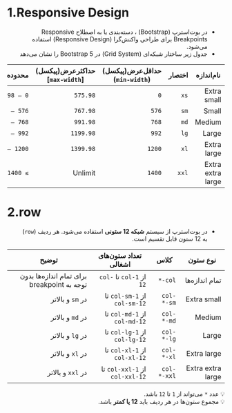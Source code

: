 # 1.Responsive Design

<div style="direction: rtl">

* در بوت‌استرپ (Bootstrap) ، دسته‌بندی یا به اصطلاح Responsive Breakpoints برای طراحی واکنش‌گرا (Responsive Design) استفاده می‌شود.
* جدول زیر ساختار شبکه‌ای (Grid System) در Bootstrap 5 را نشان می‌دهد

| نام‌اندازه        | اختصار | حداقل‌عرض(پیکسل) (`min-width`) | حداکثر‌عرض(پیکسل)[`max-width`] | محدوده‌کامل(پیکسل) |
|-------------------|--------|--------------------------------|--------------------------------|--------------------|
| Extra small       | `xs`   | `0`                            | `575.98`                       | `0 — 575.98`       |
| Small             | `sm`   | `576`                          | `767.98`                       | `576 — 767.98`     |
| Medium            | `md`   | `768`                          | `991.98`                       | `768 — 991.98`     |
| Large             | `lg`   | `992`                          | `1199.98`                      | `992 — 1199.98`    |
| Extra large       | `xl`   | `1200`                         | `1399.98`                      | `1200 — 1399.98`   |
| Extra extra large | `xxl`  | `1400`                         | Unlimit                        | `≥ 1400`           |

</div>

# 2.row

<div style="direction: rtl">

* در بوت‌استرپ از سیستم **شبکه 12 ستونی** استفاده می‌شود. هر ردیف (`row`) به 12 ستون قابل تقسیم است.

| نوع ستون          | کلاس        | تعداد ستون‌های اشغالی          | توضیح                                       |
|-------------------|-------------|--------------------------------|---------------------------------------------|
| تمام اندازه‌ها    | `col-*`     | از `col-1` تا `col-12`         | برای تمام اندازه‌ها بدون توجه به breakpoint |
| Extra small       | `col-sm-*`  | از `col-sm-1` تا `col-sm-12`   | در `sm` و بالاتر                            |
| Medium            | `col-md-*`  | از `col-md-1` تا `col-md-12`   | در `md` و بالاتر                            |
| Large             | `col-lg-*`  | از `col-lg-1` تا `col-lg-12`   | در `lg` و بالاتر                            |
| Extra large       | `col-xl-*`  | از `col-xl-1` تا `col-xl-12`   | در `xl` و بالاتر                            |
| Extra extra large | `col-xxl-*` | از `col-xxl-1` تا `col-xxl-12` | در `xxl` و بالاتر                           |

💡 عدد `*` می‌تواند از `1` تا `12` باشد.  
💡 مجموع ستون‌ها در هر ردیف باید **12 یا کمتر** باشد.


</div>
